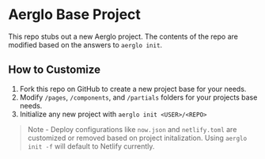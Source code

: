 # Aerglo Base Project

This repo stubs out a new Aerglo project. The contents of the repo are modified based on the answers to `aerglo init`.

## How to Customize

1. Fork this repo on GitHub to create a new project base for your needs.
2. Modify `/pages`, `/components`, and `/partials` folders for your projects base needs.
3. Initialize any new project with `aerglo init <USER>/<REPO>`

> Note - Deploy configurations like `now.json` and `netlify.toml` are customized or removed based on project initalization. Using `aerglo init -f` will default to Netlify currently.
